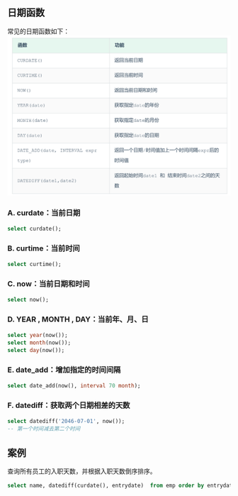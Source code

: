 ## 日期函数
常见的日期函数如下：
![](../image/7.png)
### A. curdate：当前日期
```SQL
select curdate();
```
### B. curtime：当前时间
```SQL
select curtime();
```
### C. now：当前日期和时间
```SQL
select now();
```
### D. YEAR , MONTH , DAY：当前年、月、日
```SQL
select year(now());
select month(now());
select day(now());
```
### E. date_add：增加指定的时间间隔
```SQL
select date_add(now(), interval 70 month);
```
### F. datediff：获取两个日期相差的天数
```SQL
select datediff('2046-07-01', now());
-- 第一个时间减去第二个时间
```
## 案例
查询所有员工的入职天数，并根据入职天数倒序排序。
```SQL
select name, datediff(curdate(), entrydate)  from emp order by entrydate desc;
```